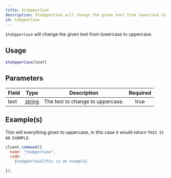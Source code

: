 ```yaml
---
title: $toUpperCase
description: $toUpperCase will change the given text from lowercase to uppercase.
id: toUpperCase
---
```


`$toUpperCase` will change the given text from lowercase to uppercase.

## Usage

```php
$toUpperCase[text]
```

## Parameters

| Field | Type                                                                                              | Description                      | Required |
| ----- | ------------------------------------------------------------------------------------------------- | -------------------------------- | :------: |
| text  | [string](https://developer.mozilla.org/en-US/docs/Web/JavaScript/Reference/Global_Objects/String) | The text to change to uppercase. |   true   |

## Example(s)

This will everything given to uppercase, in this case it would return `THIS IS AN EXAMPLE`:

```javascript
client.command({
  name: "toUpperCase",
  code: `
    $toUpperCase[this is an example]
    `
});
```
